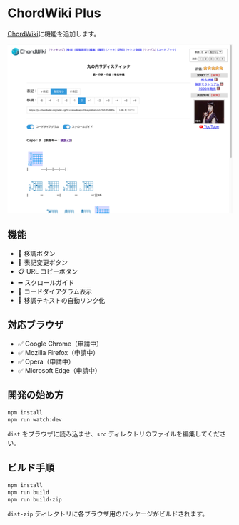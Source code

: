 # ChordWiki Plus

[ChordWiki](https://ja.chordwiki.org/)に機能を追加します。

![ChordWiki-Plus](/docs/screenshot_2400x1800.jpg)

## 機能

- 🎼 移調ボタン
- 📝 表記変更ボタン
- 📋 URL コピーボタン
- ➖ スクロールガイド
- 🎸 コードダイアグラム表示
- 🔗 移調テキストの自動リンク化

## 対応ブラウザ

- ✅ Google Chrome（申請中）
- ✅ Mozilla Firefox（申請中）
- ✅ Opera（申請中）
- ✅ Microsoft Edge（申請中）

## 開発の始め方

```
npm install
npm run watch:dev
```

`dist` をブラウザに読み込ませ、`src` ディレクトリのファイルを編集してください。

## ビルド手順

```
npm install
npm run build
npm run build-zip
```

`dist-zip` ディレクトリに各ブラウザ用のパッケージがビルドされます。
